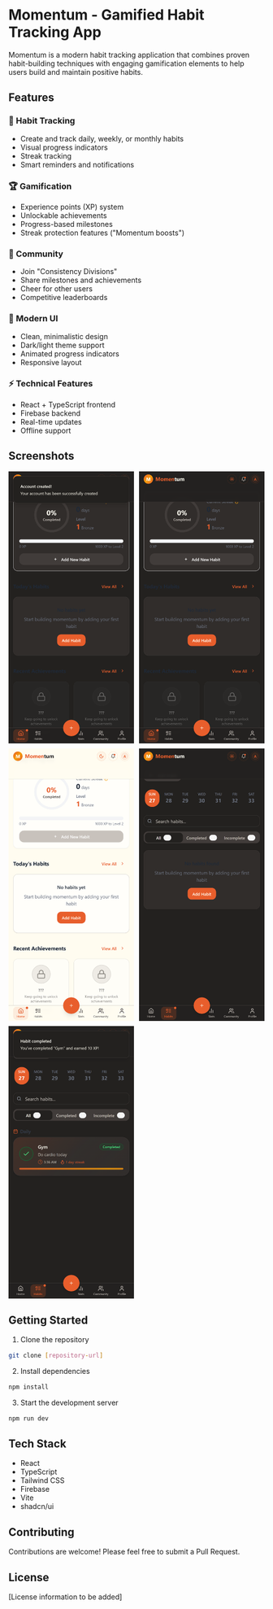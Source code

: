 # Momentum - Gamified Habit Tracking App

Momentum is a modern habit tracking application that combines proven habit-building techniques with engaging gamification elements to help users build and maintain positive habits.

## Features

### 🎯 Habit Tracking
- Create and track daily, weekly, or monthly habits
- Visual progress indicators
- Streak tracking
- Smart reminders and notifications

### 🏆 Gamification
- Experience points (XP) system
- Unlockable achievements
- Progress-based milestones
- Streak protection features ("Momentum boosts")

### 👥 Community
- Join "Consistency Divisions"
- Share milestones and achievements
- Cheer for other users
- Competitive leaderboards

### 🎨 Modern UI
- Clean, minimalistic design
- Dark/light theme support
- Animated progress indicators
- Responsive layout

### ⚡ Technical Features
- React + TypeScript frontend
- Firebase backend
- Real-time updates
- Offline support

## Screenshots

<div style="display: grid; grid-template-columns: repeat(2, 1fr); gap: 10px;">
  <img src="attached_assets/cfe7252b-27f2-4989-b555-fbd38e23ab8d-00-nqm92djvazlh.kirk.replit.dev_auth(iPhone%2014%20Pro%20Max).png" alt="Dashboard" width="400"/>
  <img src="attached_assets/cfe7252b-27f2-4989-b555-fbd38e23ab8d-00-nqm92djvazlh.kirk.replit.dev_auth(iPhone%2014%20Pro%20Max)%20(1).png" alt="Habit Tracking" width="400"/>
  <img src="attached_assets/cfe7252b-27f2-4989-b555-fbd38e23ab8d-00-nqm92djvazlh.kirk.replit.dev_auth(iPhone%2014%20Pro%20Max)%20(2).png" alt="Profile" width="400"/>
  <img src="attached_assets/cfe7252b-27f2-4989-b555-fbd38e23ab8d-00-nqm92djvazlh.kirk.replit.dev_auth(iPhone%2014%20Pro%20Max)%20(5).png" alt="Achievements" width="400"/>
  <img src="attached_assets/cfe7252b-27f2-4989-b555-fbd38e23ab8d-00-nqm92djvazlh.kirk.replit.dev_auth(iPhone%2014%20Pro%20Max)%20(8).png" alt="Statistics" width="400"/>
</div>

## Getting Started

1. Clone the repository
```bash
git clone [repository-url]
```

2. Install dependencies
```bash
npm install
```

3. Start the development server
```bash
npm run dev
```

## Tech Stack

- React
- TypeScript
- Tailwind CSS
- Firebase
- Vite
- shadcn/ui

## Contributing

Contributions are welcome! Please feel free to submit a Pull Request.

## License

[License information to be added]
